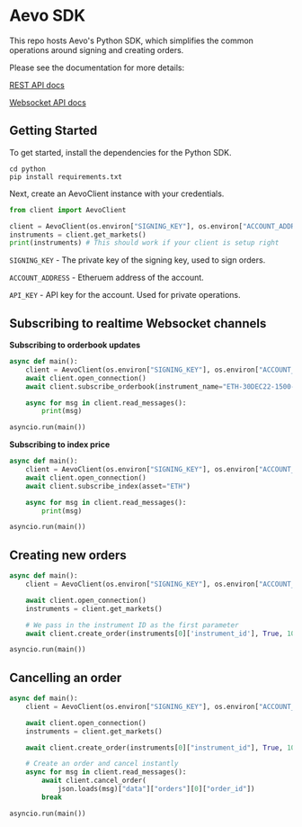 Aevo SDK
===

This repo hosts Aevo's Python SDK, which simplifies the common operations around signing and creating orders.

Please see the documentation for more details:

[REST API docs](https://aevo.readme.io/reference)

[Websocket API docs](https://aevo.readme.io/docs/websocket-overview)

Getting Started
---

To get started, install the dependencies for the Python SDK.

```
cd python
pip install requirements.txt
```

Next, create an AevoClient instance with your credentials.

```python
from client import AevoClient

client = AevoClient(os.environ["SIGNING_KEY"], os.environ["ACCOUNT_ADDRESS"], os.environ["API_KEY"])
instruments = client.get_markets()
print(instruments) # This should work if your client is setup right
```

`SIGNING_KEY` - The private key of the signing key, used to sign orders.

`ACCOUNT_ADDRESS` - Etheruem address of the account.

`API_KEY` - API key for the account. Used for private operations.

Subscribing to realtime Websocket channels
---

**Subscribing to orderbook updates**

```python
async def main():
    client = AevoClient(os.environ["SIGNING_KEY"], os.environ["ACCOUNT_ADDRESS"], os.environ["API_KEY"])
    await client.open_connection()
    await client.subscribe_orderbook(instrument_name="ETH-30DEC22-1500-P")

    async for msg in client.read_messages():
        print(msg)

asyncio.run(main())
```

**Subscribing to index price**

```python
async def main():
    client = AevoClient(os.environ["SIGNING_KEY"], os.environ["ACCOUNT_ADDRESS"], os.environ["API_KEY"])
    await client.open_connection()
    await client.subscribe_index(asset="ETH")

    async for msg in client.read_messages():
        print(msg)

asyncio.run(main())
```

Creating new orders
---

```python
async def main():
    client = AevoClient(os.environ["SIGNING_KEY"], os.environ["ACCOUNT_ADDRESS"], os.environ["API_KEY"])

    await client.open_connection()
    instruments = client.get_markets()

    # We pass in the instrument ID as the first parameter
    await client.create_order(instruments[0]['instrument_id'], True, 10, 100)

asyncio.run(main())
```

Cancelling an order
---

```python
async def main():
    client = AevoClient(os.environ["SIGNING_KEY"], os.environ["ACCOUNT_ADDRESS"], os.environ["API_KEY"])

    await client.open_connection()
    instruments = client.get_markets()

    await client.create_order(instruments[0]["instrument_id"], True, 10, 100)

    # Create an order and cancel instantly
    async for msg in client.read_messages():
        await client.cancel_order(
            json.loads(msg)["data"]["orders"][0]["order_id"])
        break

asyncio.run(main())
```

